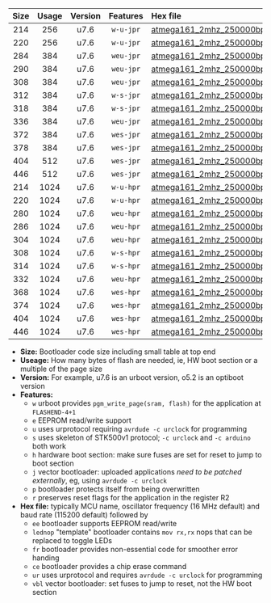 |Size|Usage|Version|Features|Hex file|
|:-:|:-:|:-:|:-:|:--|
|214|256|u7.6|`w-u-jpr`|[atmega161_2mhz_250000bps_ur_vbl.hex](https://raw.githubusercontent.com/stefanrueger/urboot/main/atmega161_2mhz_250000bps_ur_vbl.hex)|
|220|256|u7.6|`w-u-jpr`|[atmega161_2mhz_250000bps_lednop_ur_vbl.hex](https://raw.githubusercontent.com/stefanrueger/urboot/main/atmega161_2mhz_250000bps_lednop_ur_vbl.hex)|
|284|384|u7.6|`weu-jpr`|[atmega161_2mhz_250000bps_ee_ur_vbl.hex](https://raw.githubusercontent.com/stefanrueger/urboot/main/atmega161_2mhz_250000bps_ee_ur_vbl.hex)|
|290|384|u7.6|`weu-jpr`|[atmega161_2mhz_250000bps_ee_lednop_ur_vbl.hex](https://raw.githubusercontent.com/stefanrueger/urboot/main/atmega161_2mhz_250000bps_ee_lednop_ur_vbl.hex)|
|308|384|u7.6|`weu-jpr`|[atmega161_2mhz_250000bps_ee_lednop_fr_ur_vbl.hex](https://raw.githubusercontent.com/stefanrueger/urboot/main/atmega161_2mhz_250000bps_ee_lednop_fr_ur_vbl.hex)|
|312|384|u7.6|`w-s-jpr`|[atmega161_2mhz_250000bps_vbl.hex](https://raw.githubusercontent.com/stefanrueger/urboot/main/atmega161_2mhz_250000bps_vbl.hex)|
|318|384|u7.6|`w-s-jpr`|[atmega161_2mhz_250000bps_lednop_vbl.hex](https://raw.githubusercontent.com/stefanrueger/urboot/main/atmega161_2mhz_250000bps_lednop_vbl.hex)|
|336|384|u7.6|`weu-jpr`|[atmega161_2mhz_250000bps_ee_lednop_fr_ce_ur_vbl.hex](https://raw.githubusercontent.com/stefanrueger/urboot/main/atmega161_2mhz_250000bps_ee_lednop_fr_ce_ur_vbl.hex)|
|372|384|u7.6|`wes-jpr`|[atmega161_2mhz_250000bps_ee_vbl.hex](https://raw.githubusercontent.com/stefanrueger/urboot/main/atmega161_2mhz_250000bps_ee_vbl.hex)|
|378|384|u7.6|`wes-jpr`|[atmega161_2mhz_250000bps_ee_lednop_vbl.hex](https://raw.githubusercontent.com/stefanrueger/urboot/main/atmega161_2mhz_250000bps_ee_lednop_vbl.hex)|
|404|512|u7.6|`wes-jpr`|[atmega161_2mhz_250000bps_ee_lednop_fr_vbl.hex](https://raw.githubusercontent.com/stefanrueger/urboot/main/atmega161_2mhz_250000bps_ee_lednop_fr_vbl.hex)|
|446|512|u7.6|`wes-jpr`|[atmega161_2mhz_250000bps_ee_lednop_fr_ce_vbl.hex](https://raw.githubusercontent.com/stefanrueger/urboot/main/atmega161_2mhz_250000bps_ee_lednop_fr_ce_vbl.hex)|
|214|1024|u7.6|`w-u-hpr`|[atmega161_2mhz_250000bps_ur.hex](https://raw.githubusercontent.com/stefanrueger/urboot/main/atmega161_2mhz_250000bps_ur.hex)|
|220|1024|u7.6|`w-u-hpr`|[atmega161_2mhz_250000bps_lednop_ur.hex](https://raw.githubusercontent.com/stefanrueger/urboot/main/atmega161_2mhz_250000bps_lednop_ur.hex)|
|280|1024|u7.6|`weu-hpr`|[atmega161_2mhz_250000bps_ee_ur.hex](https://raw.githubusercontent.com/stefanrueger/urboot/main/atmega161_2mhz_250000bps_ee_ur.hex)|
|286|1024|u7.6|`weu-hpr`|[atmega161_2mhz_250000bps_ee_lednop_ur.hex](https://raw.githubusercontent.com/stefanrueger/urboot/main/atmega161_2mhz_250000bps_ee_lednop_ur.hex)|
|304|1024|u7.6|`weu-hpr`|[atmega161_2mhz_250000bps_ee_lednop_fr_ur.hex](https://raw.githubusercontent.com/stefanrueger/urboot/main/atmega161_2mhz_250000bps_ee_lednop_fr_ur.hex)|
|308|1024|u7.6|`w-s-hpr`|[atmega161_2mhz_250000bps.hex](https://raw.githubusercontent.com/stefanrueger/urboot/main/atmega161_2mhz_250000bps.hex)|
|314|1024|u7.6|`w-s-hpr`|[atmega161_2mhz_250000bps_lednop.hex](https://raw.githubusercontent.com/stefanrueger/urboot/main/atmega161_2mhz_250000bps_lednop.hex)|
|332|1024|u7.6|`weu-hpr`|[atmega161_2mhz_250000bps_ee_lednop_fr_ce_ur.hex](https://raw.githubusercontent.com/stefanrueger/urboot/main/atmega161_2mhz_250000bps_ee_lednop_fr_ce_ur.hex)|
|368|1024|u7.6|`wes-hpr`|[atmega161_2mhz_250000bps_ee.hex](https://raw.githubusercontent.com/stefanrueger/urboot/main/atmega161_2mhz_250000bps_ee.hex)|
|374|1024|u7.6|`wes-hpr`|[atmega161_2mhz_250000bps_ee_lednop.hex](https://raw.githubusercontent.com/stefanrueger/urboot/main/atmega161_2mhz_250000bps_ee_lednop.hex)|
|404|1024|u7.6|`wes-hpr`|[atmega161_2mhz_250000bps_ee_lednop_fr.hex](https://raw.githubusercontent.com/stefanrueger/urboot/main/atmega161_2mhz_250000bps_ee_lednop_fr.hex)|
|446|1024|u7.6|`wes-hpr`|[atmega161_2mhz_250000bps_ee_lednop_fr_ce.hex](https://raw.githubusercontent.com/stefanrueger/urboot/main/atmega161_2mhz_250000bps_ee_lednop_fr_ce.hex)|

- **Size:** Bootloader code size including small table at top end
- **Useage:** How many bytes of flash are needed, ie, HW boot section or a multiple of the page size
- **Version:** For example, u7.6 is an urboot version, o5.2 is an optiboot version
- **Features:**
  + `w` urboot provides `pgm_write_page(sram, flash)` for the application at `FLASHEND-4+1`
  + `e` EEPROM read/write support
  + `u` uses urprotocol requiring `avrdude -c urclock` for programming
  + `s` uses skeleton of STK500v1 protocol; `-c urclock` and `-c arduino` both work
  + `h` hardware boot section: make sure fuses are set for reset to jump to boot section
  + `j` vector bootloader: uploaded applications *need to be patched externally*, eg, using `avrdude -c urclock`
  + `p` bootloader protects itself from being overwritten
  + `r` preserves reset flags for the application in the register R2
- **Hex file:** typically MCU name, oscillator frequency (16 MHz default) and baud rate (115200 default) followed by
  + `ee` bootloader supports EEPROM read/write
  + `lednop` "template" bootloader contains `mov rx,rx` nops that can be replaced to toggle LEDs
  + `fr` bootloader provides non-essential code for smoother error handing
  + `ce` bootloader provides a chip erase command
  + `ur` uses urprotocol and requires `avrdude -c urclock` for programming
  + `vbl` vector bootloader: set fuses to jump to reset, not the HW boot section
